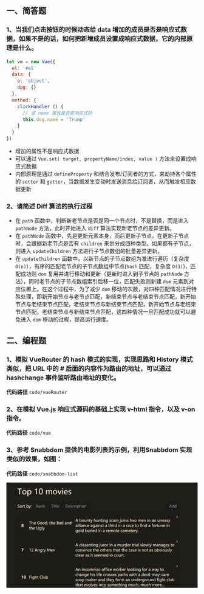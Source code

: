 ## 一、简答题

### 1、当我们点击按钮的时候动态给 data 增加的成员是否是响应式数据，如果不是的话，如何把新增成员设置成响应式数据，它的内部原理是什么。

```js
let vm = new Vue({
  el: '#el'
  data: {
    o: 'object',
    dog: {}
  },
  method: {
    clickHandler () {
      // 该 name 属性是否是响应式的
      this.dog.name = 'Trump'
    }
  }
})
```

- 增加的属性不是响应式数据
- 可以通过 `Vue.set( target, propertyName/index, value )` 方法来设置成响应式数据
- 内部原理是通过 `defineProperty` 和结合发布/订阅者的方式，来劫持各个属性的 `setter` 和 `getter`，当数据发生变动时发送消息给订阅者，从而触发相应数据更新

### 2、请简述 Diff 算法的执行过程
 
- 在 `path` 函数中，判断新老节点是否是同一个节点时，不是替换，而是进入 `pathNode` 方法，此时开始进入 `diff` 算法实现新老节点的差异更新。
- 在 `pathNode` 函数中，先是更新元素本身，而后更新子节点。在更新子节点时，会跟据新老节点是否有 `children` 来划分成四种类型。如果都有子节点，则进入 `updateChildren` 方法进行子节点数组的批量差异更新。
- 在 `updateChildren` 函数中，以新节点的子节点数组为准进行遍历（复杂度 `O(n)`），有序的匹配老节点的子节点数组中节点(`hash` 匹配，复杂度 `O(1)`)，匹配成功则 `dom` 复用并进行移动和更新（更新时进入到子节点的 `pathNode` 方法），同时老节点的子节点数组索引后移一位，匹配失败则新建 `dom` 元素到对应位置上。在这个过程中，为了减少 `dom` 移动的次数，对四种匹配情况进行特殊处理，即新开始节点与老节点匹配，新结束节点与老结束节点匹配，新开始节点与老结束节点匹配，老结束节点与新结束节点匹配，新开始节点与老结束节点匹配，老结束节点与新结束节点匹配，这四种情况一旦匹配成功就可以避免进入 `dom` 移动的过程，提高运行速度。

## 二、编程题
### 1、模拟 VueRouter 的 hash 模式的实现，实现思路和 History 模式类似，把 URL 中的 # 后面的内容作为路由的地址，可以通过 hashchange 事件监听路由地址的变化。

**代码路径** `code/vueRouter`

### 2、在模拟 Vue.js 响应式源码的基础上实现 v-html 指令，以及 v-on 指令。
 
**代码路径** `code/vue`

### 3、参考 Snabbdom 提供的电影列表的示例，利用Snabbdom 实现类似的效果，如图：

**代码路径** `code/snabbdom-list`

![task](web.png)